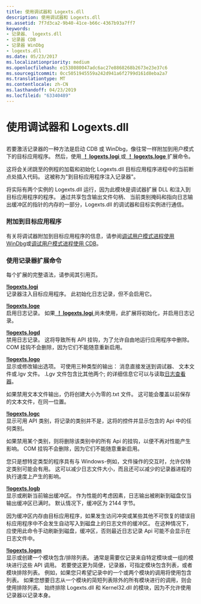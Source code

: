 ```yaml
---
title: 使用调试器和 Logexts.dll
description: 使用调试器和 Logexts.dll
ms.assetid: 7f7d3ca2-9b40-41ce-b66c-4367b93a7ff7
keywords:
- 记录器、 logexts.dll
- 记录器 CDB
- 记录器 WinDbg
- logexts.dll
ms.date: 05/23/2017
ms.localizationpriority: medium
ms.openlocfilehash: e1538080047adc6ac27e8868268b2673e23e37c6
ms.sourcegitcommit: 0cc5051945559a242d941a6f2799d161d8eba2a7
ms.translationtype: MT
ms.contentlocale: zh-CN
ms.lasthandoff: 04/23/2019
ms.locfileid: "63340489"
---
```

# <a name="using-the-debugger-and-logextsdll"></a>使用调试器和 Logexts.dll


## <span id="ddk_using_the_debugger_and_logexts_dll_dtoolq"></span><span id="DDK_USING_THE_DEBUGGER_AND_LOGEXTS_DLL_DTOOLQ"></span>


若要激活记录器的一种方法是启动 CDB 或 WinDbg，像往常一样附加到用户模式下的目标应用程序。 然后，使用[ **！ logexts.logi** ](-logexts-logi.md)或[ **！ logexts.loge** ](-logexts-loge.md)扩展命令。

这将会关闭跳至的例程的加载和初始化 Logexts.dll 目标应用程序进程中的当前断点处插入代码。 这被称为"到目标应用程序注入记录器"。

将实际有两个实例的 Logexts.dll 运行，因为此模块是调试器扩展 DLL 和注入到目标应用程序的程序。 通过共享包含输出文件句柄、 当前类别掩码和指向日志输出缓冲区的指针的内存的一部分，Logexts.dll 的调试器和目标实例进行通信。

### <a name="span-idattachingtothetargetapplicationspanspan-idattachingtothetargetapplicationspanattaching-to-the-target-application"></a><span id="attaching_to_the_target_application"></span><span id="ATTACHING_TO_THE_TARGET_APPLICATION"></span>附加到目标应用程序

有关将调试器附加到目标应用程序的信息，请参阅[调试用户模式进程使用 WinDbg](debugging-a-user-mode-process-using-windbg.md)或[调试用户模式进程使用 CDB](debugging-a-user-mode-process-using-cdb.md)。

### <a name="span-idusingtheloggerextensioncommandsspanspan-idusingtheloggerextensioncommandsspanusing-the-logger-extension-commands"></a><span id="using_the_logger_extension_commands"></span><span id="USING_THE_LOGGER_EXTENSION_COMMANDS"></span>使用记录器扩展命令

每个扩展的完整语法，请参阅其引用页。

<span id="_LOGEXTS.LOGI"></span>[**!logexts.logi**](-logexts-logi.md)  
记录器注入目标应用程序。 此初始化日志记录，但不会启用它。

<span id="_LOGEXTS.LOGE"></span>[**!logexts.loge**](-logexts-loge.md)  
启用日志记录。 如果[ **！ logexts.logi** ](-logexts-logi.md)尚未使用，此扩展将初始化，并启用日志记录。

<span id="_LOGEXTS.LOGD"></span>[**!logexts.logd**](-logexts-logd.md)  
禁用日志记录。 这将导致所有 API 挂钩，为了允许自由地运行应用程序中删除。 COM 挂钩不会删除，因为它们不能随意重新启用。

<span id="_LOGEXTS.LOGO"></span>[**!logexts.logo**](-logexts-logo.md)  
显示或修改输出选项。 可使用三种类型的输出： 消息直接发送到调试器、 文本文件或.lgv 文件。 .Lgv 文件包含比其他两个; 的详细信息它可以与读取[日志查看器](logviewer.md)。

如果禁用文本文件输出，仍将创建大小为零的.txt 文件。 这可能会覆盖以前保存的文本文件，在同一位置。

<span id="_LOGEXTS.LOGC"></span>[**!logexts.logc**](-logexts-logc.md)  
显示可用 API 类别，将记录的类别并不是，这将的控件并显示包含的 Api 中的任何类别。

如果禁用某个类别，则将删除该类别中的所有 Api 的挂钩，以便不再对性能产生影响。 COM 挂钩不会删除，因为它们不能随意重新启用。

您只是想特定类型的程序具有与 Windows-例如，文件操作的交互时，允许仅特定类别可能会有用。 这可以减少日志文件大小，而且还可以减少的记录器进程的执行速度上产生的影响。

<span id="_LOGEXTS.LOGB"></span>[**!logexts.logb**](-logexts-logb.md)  
显示或刷新当前输出缓冲区。 作为性能的考虑因素，日志输出被刷新到磁盘仅当输出缓冲区已满时。 默认情况下，缓冲区为 2144 字节。

因为缓冲区内存由目标应用程序，如果发生访问冲突或某些其他不可恢复的错误目标应用程序中不会发生自动写入到磁盘上的日志文件的缓冲区。 在这种情况下，应使用此命令手动刷新到磁盘，缓冲区，否则最近日志记录 Api 可能不会显示在日志文件中。

<span id="_LOGEXTS.LOGM"></span>[**!logexts.logm**](-logexts-logm.md)  
显示或创建一个模块包含/排除列表。 通常是需要仅记录来自特定模块或一组的模块进行这些 API 调用。 若要使这更为简便，记录器，可指定模块包含列表，或者模块排除列表。 例如，如果您只希望记录中的一个或两个模块的调用将使用包含列表。 如果您想要日志从一个模块的简短列表除外的所有模块进行的调用，则会使用排除列表。 始终排除 Logexts.dll 和 Kernel32.dll 的模块，因为不允许使用记录器以记录本身。

 

 





